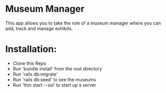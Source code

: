 # Museum Manager

This app allows you to take the role of a museum manager where you can add, track and manage exhibits.

# Installation:

- Clone this Repo
- Run 'bundle install' from the root directory
- Run 'rails db:migrate'
- Run 'rails db:seed' to see the museums
- Run 'thin start --ssl' to start up a server


